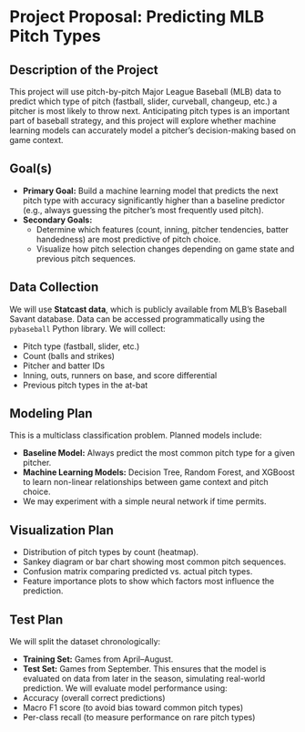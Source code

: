 # Project Proposal: Predicting MLB Pitch Types

## Description of the Project
This project will use pitch-by-pitch Major League Baseball (MLB) data to predict which type of pitch (fastball, slider, curveball, changeup, etc.) a pitcher is most likely to throw next. Anticipating pitch types is an important part of baseball strategy, and this project will explore whether machine learning models can accurately model a pitcher’s decision-making based on game context.

## Goal(s)
- **Primary Goal:** Build a machine learning model that predicts the next pitch type with accuracy significantly higher than a baseline predictor (e.g., always guessing the pitcher’s most frequently used pitch).
- **Secondary Goals:**
  - Determine which features (count, inning, pitcher tendencies, batter handedness) are most predictive of pitch choice.
  - Visualize how pitch selection changes depending on game state and previous pitch sequences.

## Data Collection
We will use **Statcast data**, which is publicly available from MLB’s Baseball Savant database. Data can be accessed programmatically using the `pybaseball` Python library. We will collect:
- Pitch type (fastball, slider, etc.)
- Count (balls and strikes)
- Pitcher and batter IDs
- Inning, outs, runners on base, and score differential
- Previous pitch types in the at-bat

## Modeling Plan
This is a multiclass classification problem. Planned models include:
- **Baseline Model:** Always predict the most common pitch type for a given pitcher.
- **Machine Learning Models:** Decision Tree, Random Forest, and XGBoost to learn non-linear relationships between game context and pitch choice.
- We may experiment with a simple neural network if time permits.

## Visualization Plan
- Distribution of pitch types by count (heatmap).
- Sankey diagram or bar chart showing most common pitch sequences.
- Confusion matrix comparing predicted vs. actual pitch types.
- Feature importance plots to show which factors most influence the prediction.

## Test Plan
We will split the dataset chronologically:
- **Training Set:** Games from April–August.
- **Test Set:** Games from September.
This ensures that the model is evaluated on data from later in the season, simulating real-world prediction. We will evaluate model performance using:
- Accuracy (overall correct predictions)
- Macro F1 score (to avoid bias toward common pitch types)
- Per-class recall (to measure performance on rare pitch types)